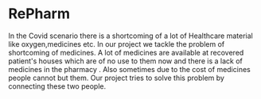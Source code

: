 # RePharm

In the Covid scenario there is a shortcoming of a lot of Healthcare material like oxygen,medicines etc. In our project we tackle the problem of shortcoming of medicines. A lot of medicines are available at recovered patient's houses which are of no use to them now and there is a lack of medicines in the pharmacy . Also sometimes due to the cost of medicines people cannot but them. Our project tries to solve this problem by connecting these two people. 
